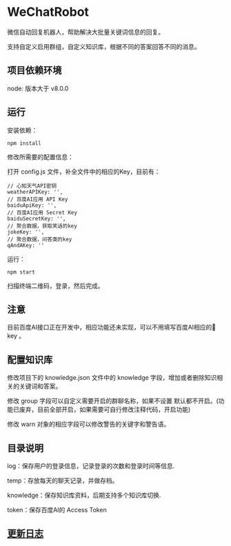 # WeChatRobot
微信自动回复机器人，帮助解决大批量关键词信息的回复。

支持自定义启用群组，自定义知识库，根据不同的答案回答不同的消息。

## 项目依赖环境

node: 版本大于 v8.0.0

## 运行

安装依赖：

```
npm install
```

修改所需要的配置信息：

打开 config.js 文件，补全文件中的相应的Key，目前有：

```
// 心知天气API密钥
weatherAPIKey: '',
// 百度AI应用 API Key
baiduApiKey: '',
// 百度AI应用 Secret Key
baiduSecretKey: '',
// 聚合数据，获取笑话的key
jokeKey: '',
// 聚合数据，问答类的key
qAndAKey: ''
```

运行：

```
npm start
```

扫描终端二维码，登录，然后完成。

## 注意

目前百度AI接口正在开发中，相应功能还未实现，可以不用填写百度AI相应的 key 。

## 配置知识库

修改项目下的 knowledge.json 文件中的 knowledge 字段，增加或者删除知识相关的关键词和答案。

修改 group 字段可以自定义需要开启的群聊名称，如果不设置 默认都不开启。(功能已废弃，目前全部开启，如果需要可自行修改注释代码，开启功能)

修改 warn 对象的相应字段可以修改警告的关键字和警告语。

## 目录说明

log：保存用户的登录信息，记录登录的次数和登录时间等信息.

temp：存放每天的聊天记录，并做存档。

knowledge：保存知识库资料，后期支持多个知识库切换.

token：保存百度AI的 Access Token 

## [更新日志](./updatelog.md)
